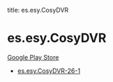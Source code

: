 title: es.esy.CosyDVR
# es.esy.CosyDVR


[Google Play Store](https://play.google.com/store/apps/details?id=es.esy.CosyDVR)


* [es.esy.CosyDVR-26-1](./es.esy.CosyDVR-26-1/)